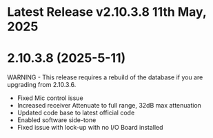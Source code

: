 # Latest Release v2.10.3.8 11th May, 2025

# 2.10.3.8 (2025-5-11)
WARNING - This release requires a rebuild of the database if you are upgrading 
from 2.10.3.6. 

- Fixed Mic control issue
- Increased receiver Attenuate to full range, 32dB max attenuation
- Updated code base to latest official code
- Enabled software side-tone
- Fixed issue with lock-up with no I/O Board installed
